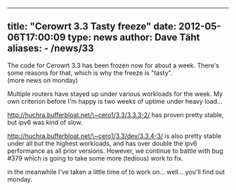 
---
title: "Cerowrt 3.3 Tasty freeze"
date: 2012-05-06T17:00:09
type: news
author: Dave Täht
aliases:
    - /news/33
---
The code for Cerowrt 3.3 has been frozen now for about a week. There's
some reasons for that, which is why the freeze is "tasty".\
(more news on monday)

Multiple routers have stayed up under various workloads for the week. My
own criterion before I'm happy is two weeks of uptime under heavy
load...

http://huchra.bufferbloat.net/\~cero1/3.3/3.3.3-2/ has proven pretty
stable, but ipv6 was kind of slow.

http://huchra.bufferbloat.net/\~cero1/3.3/dev/3.3.4-3/ is also pretty
stable under all but the highest workloads, and has over double the ipv6
performance as all prior versions. However, we continue to battle with
bug \#379 which is going to take some more (tedious) work to fix.

in the meanwhile I've taken a little time of to work on... well...
you'll find out monday.
